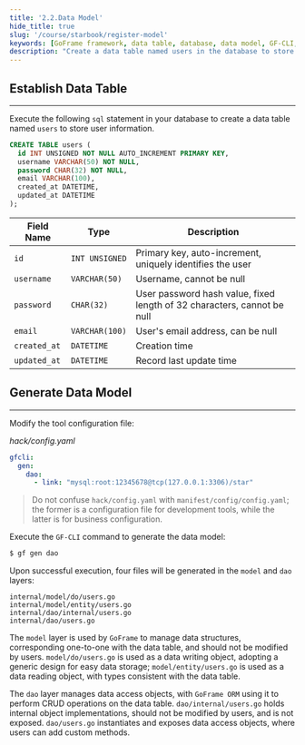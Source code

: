 ```yaml
---
title: '2.2.Data Model'
hide_title: true
slug: '/course/starbook/register-model'
keywords: [GoFrame framework, data table, database, data model, GF-CLI, data access object, creation time, user information, email address, auto-increment]
description: "Create a data table named users in the database to store user information, including fields such as username and password, supporting auto-increment primary key identification. By modifying configuration files and executing GF-CLI commands, generate data models and data access objects. The generated four files in the model and dao layers are responsible for managing data structures and data access. The GoFrame framework operates on the data table through ORM."
---
```

## Establish Data Table
---
Execute the following `sql` statement in your database to create a data table named `users` to store user information.

```sql
CREATE TABLE users (
  id INT UNSIGNED NOT NULL AUTO_INCREMENT PRIMARY KEY,
  username VARCHAR(50) NOT NULL,
  password CHAR(32) NOT NULL,
  email VARCHAR(100),
  created_at DATETIME,
  updated_at DATETIME
);
```

| Field Name   | Type             | Description                        |
| ------------ | --------------   | -----------------------------      |
| `id`         | `INT UNSIGNED`   | Primary key, auto-increment, uniquely identifies the user   |
| `username`   | `VARCHAR(50)`    | Username, cannot be null            |
| `password`   | `CHAR(32)`       | User password hash value, fixed length of 32 characters, cannot be null |
| `email`      | `VARCHAR(100)`   | User's email address, can be null   |
| `created_at` | `DATETIME`       | Creation time                      |
| `updated_at` | `DATETIME`       | Record last update time            |
## Generate Data Model
---
Modify the tool configuration file:

*hack/config.yaml*
```yaml
gfcli:
  gen:
    dao:
      - link: "mysql:root:12345678@tcp(127.0.0.1:3306)/star"
```

> Do not confuse `hack/config.yaml` with `manifest/config/config.yaml`; the former is a configuration file for development tools, while the latter is for business configuration.

Execute the `GF-CLI` command to generate the data model:
```bash
$ gf gen dao
```

Upon successful execution, four files will be generated in the `model` and `dao` layers:
```text
internal/model/do/users.go
internal/model/entity/users.go
internal/dao/internal/users.go
internal/dao/users.go
```

The `model` layer is used by `GoFrame` to manage data structures, corresponding one-to-one with the data table, and should not be modified by users. `model/do/users.go` is used as a data writing object, adopting a generic design for easy data storage; `model/entity/users.go` is used as a data reading object, with types consistent with the data table.

The `dao` layer manages data access objects, with `GoFrame ORM` using it to perform CRUD operations on the data table. `dao/internal/users.go` holds internal object implementations, should not be modified by users, and is not exposed. `dao/users.go` instantiates and exposes data access objects, where users can add custom methods.